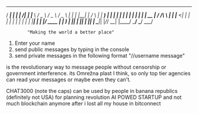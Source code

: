    _____ _    _       _______   ____   ___   ___   ___  
  / ____| |  | |   /\|__   __| |___ \ / _ \ / _ \ / _ \ 
 | |    | |__| |  /  \  | |      __) | | | | | | | | | |
 | |    |  __  | / /\ \ | |     |__ <| | | | | | | | | |
 | |____| |  | |/ ____ \| |     ___) | |_| | |_| | |_| |
  \_____|_|  |_/_/    \_\_|    |____/ \___/ \___/ \___/ 
                                                        
            "Making the world a better place"   


1. Enter your name 
2. send public messages by typing in the console
3. send private messages in the following format "//username message"



is the revolutionary way to message people without censorship or government interference.
its Omrežna plast I think, so only top tier agencies can read your messages
or maybe even they can't.

CHAT3000 (note the caps) can be used by people in banana republics (definitely not USA) for planning revolution AI POWED STARTUP and not much blockchain anymore after i lost all my house in bitconnect